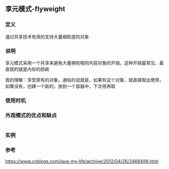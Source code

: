 ## 享元模式-flyweight


### 定义
通过共享技术有效的支持大量细粒度的对象

### 说明
享元模式采用一个共享来避免大量拥有相同内容对象的开销。这种开销最常见、最直观的就是内存的损耗

我的理解：享受原有的对象。通俗的说就是，如果有这个对象，就直接取出使用，如果没有，创建一个新的，放到一个容器中，下次用再取

### 使用时机


### 外观模式的优点和缺点
```$xslt    

```

### 实例


### 参考
https://www.cnblogs.com/java-my-life/archive/2012/04/26/2468499.html
